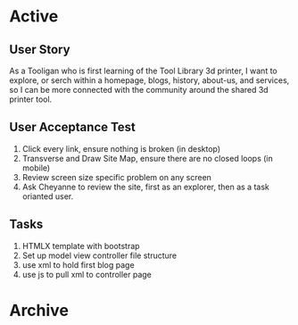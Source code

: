 # Active 

## User Story
As a Tooligan who is first learning of the Tool Library 3d printer, I want to explore, or serch within a homepage, blogs, history, about-us, and services, so I can be more connected with the community around the shared 3d printer tool. 

## User Acceptance Test
1) Click every link, ensure nothing is broken (in desktop)
2) Transverse and Draw Site Map, ensure there are no closed loops (in mobile)
3) Review screen size specific problem on any screen
4) Ask Cheyanne to review the site, first as an explorer, then as a task orianted user.

## Tasks
1) HTMLX template with bootstrap 
2) Set up model view controller file structure
3) use xml to hold first blog page
4) use js to pull xml to controller page

# Archive



